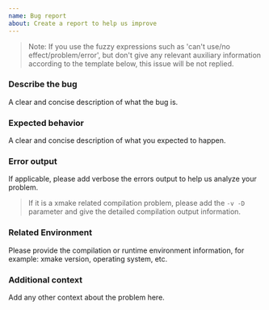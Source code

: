 ```yaml
---
name: Bug report
about: Create a report to help us improve
---
```


> Note: If you use the fuzzy expressions such as 'can't use/no effect/problem/error', but don't give any relevant auxiliary information according to the template below, this issue will be not replied.

### Describe the bug
A clear and concise description of what the bug is.

### Expected behavior
A clear and concise description of what you expected to happen.

### Error output
If applicable, please add verbose the errors output to help us analyze your problem.

> If it is a xmake related compilation problem, please add the `-v -D` parameter and give the detailed compilation output information.

### Related Environment
Please provide the compilation or runtime environment information, for example: xmake version, operating system, etc.

### Additional context
Add any other context about the problem here.

